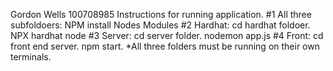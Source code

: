 Gordon Wells
100708985
Instructions for running application.
#1 All three subfoldoers: NPM install Nodes Modules
#2 Hardhat: cd hardhat foldoer. NPX hardhat node
#3 Server: cd server folder. nodemon app.js
#4 Front: cd front end server. npm start. 
*All three folders must be running on their own terminals.